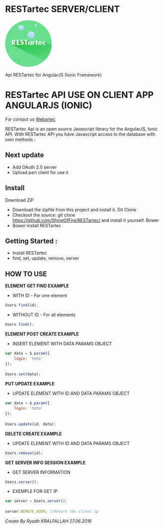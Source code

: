 # RESTartec SERVER/CLIENT
![GitHub Logo](https://raw.githubusercontent.com/ShineOfFire/RESTartec/master/restartec.png)

Api RESTartec for AngularJS (Ionic Framework)

# RESTartec API USE ON CLIENT APP ANGULARJS (IONIC)

For contact us [Webartec](http://webartec.fr/)

RESTartec Api is an open source Javascript library for the AngularJS, Ionic API. With RESTartec API you have Javascript access to the database with own methods :

## Next update
* Add OAuth 2.0 server
* Upload part client for use it

## Install

Download ZIP
* Download the zipfile from this project and install it.
Git Clone 
* Checkout the source: git clone https://github.com/ShineOfFire/RESTartec/ and install it yourself.
Bower
* Bower install RESTartec

## Getting Started :

* Install RESTartec 
* find, set, update, remove, server

## HOW TO USE

**ELEMENT GET FIND EXAMPLE**

* WITH ID - For one element
```js
Users.find(id);
```

* WITHOUT ID - For all elements
```js
Users.find();
```
**ELEMENT POST CREATE EXAMPLE**

* INSERT ELEMENT WITH DATA PARAMS OBJECT
```js
var data = $.param({
	login: 'toto'
});

Users.set(data);
```
**PUT UPDATE EXAMPLE**

* UPDATE ELEMENT WITH ID AND DATA PARAMS OBJECT
```js
var data = $.param({
	login: 'toto'
});

Users.update(id, data);
```
**DELETE CREATE EXAMPLE**

* UPDATE ELEMENT WITH ID AND DATA PARAMS OBJECT
```js
Users.remove(id);
```
**GET SERVER INFO SESSION EXAMPLE**

* GET SERVER INFORMATION
```js
Users.server();
```
* EXEMPLE FOR GET IP
```js		
var server = Users.server();

server.REMOTE_ADDR; //Return the client ip
```
*Create By Ryadh KRALFALLAH 27.06.2016*
